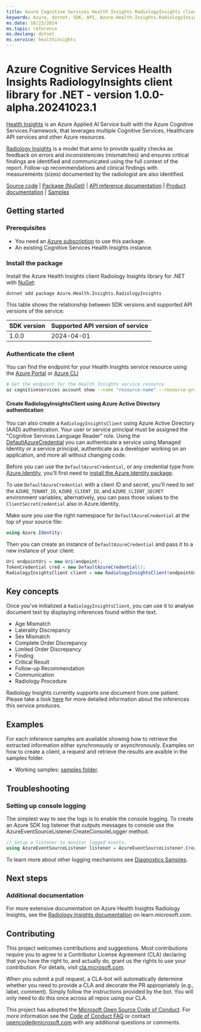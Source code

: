```yaml
---
title: Azure Cognitive Services Health Insights RadiologyInsights client library for .NET
keywords: Azure, dotnet, SDK, API, Azure.Health.Insights.RadiologyInsights, healthinsights
ms.date: 10/23/2024
ms.topic: reference
ms.devlang: dotnet
ms.service: healthinsights
---
```

# Azure Cognitive Services Health Insights RadiologyInsights client library for .NET - version 1.0.0-alpha.20241023.1 


[Health Insights][health_insights] is an Azure Applied AI Service built with the Azure Cognitive Services Framework, that leverages multiple Cognitive Services, Healthcare API services and other Azure resources.

[Radiology Insights][radiology_insights_docs] is a model that aims to provide quality checks as feedback on errors and inconsistencies (mismatches) and ensures critical findings are identified and communicated using the full context of the report. Follow-up recommendations and clinical findings with measurements (sizes) documented by the radiologist are also identified.

[Source code](https://github.com/Azure/azure-sdk-for-net/tree/main/sdk/healthinsights/Azure.Health.Insights.RadiologyInsights/src) | [Package (NuGet)](https://www.nuget.org/packages/Azure.Health.Insights.RadiologyInsights/) | [API reference documentation](https://learn.microsoft.com/en-in/rest/api/cognitiveservices/healthinsights/radiology-insights) | [Product documentation](https://learn.microsoft.com/azure/azure-health-insights/radiology-insights/) | [Samples][sample_folder]
## Getting started

### Prerequisites

- You need an [Azure subscription][azure_sub] to use this package.
- An existing Cognitive Services Health Insights instance.

### Install the package

Install the Azure Health Insights client Radiology Insights library for .NET with [NuGet][nuget]:

```dotnetcli
dotnet add package Azure.Health.Insights.RadiologyInsights
```

This table shows the relationship between SDK versions and supported API versions of the service:

|SDK version|Supported API version of service |
|-------------|---------------|
|1.0.0 | 2024-04-01|

### Authenticate the client

You can find the endpoint for your Health Insights service resource using the [Azure Portal][azure_portal] or [Azure CLI][azure_cli]

```bash
# Get the endpoint for the Health Insights service resource
az cognitiveservices account show --name "resource-name" --resource-group "resource-group-name" --query "properties.endpoint"
```

#### Create RadiologyInsightsClient using Azure Active Directory authentication

You can also create a `RadiologyInsightsClient` using Azure Active Directory (AAD) authentication. Your user or service principal must be assigned the "Cognitive Services Language Reader" role.
Using the [DefaultAzureCredential] you can authenticate a service using Managed Identity or a service principal, authenticate as a developer working on an application, and more all without changing code.

Before you can use the `DefaultAzureCredential`, or any credential type from [Azure.Identity][azure_identity], you'll first need to [install the Azure.Identity package][azure_identity_install].

To use `DefaultAzureCredential` with a client ID and secret, you'll need to set the `AZURE_TENANT_ID`, `AZURE_CLIENT_ID`, and `AZURE_CLIENT_SECRET` environment variables; alternatively, you can pass those values
to the `ClientSecretCredential` also in Azure.Identity.

Make sure you use the right namespace for `DefaultAzureCredential` at the top of your source file:

```C# Snippet:Age_Mismatch_SyncCreateWithDefaultAzureCredential
using Azure.Identity;
```

Then you can create an instance of `DefaultAzureCredential` and pass it to a new instance of your client:

```C# Snippet:Age_Mismatch_Sync_Tests_Samples_TokenCredential
Uri endpointUri = new Uri(endpoint);
TokenCredential cred = new DefaultAzureCredential();
RadiologyInsightsClient client = new RadiologyInsightsClient(endpointUri, cred);
```

## Key concepts

Once you've initialized a `RadiologyInsightsClient`, you can use it to analyse document text by displaying inferences found within the text.
* Age Mismatch
* Laterality Discrepancy
* Sex Mismatch
* Complete Order Discrepancy
* Limited Order Discrepancy
* Finding
* Critical Result
* Follow-up Recommendation
* Communication
* Radiology Procedure

Radiology Insights currently supports one document from one patient. Please take a look [here] for more detailed information about the inferences this service produces.

## Examples

For each inference samples are available showing how to retrieve the extracted information either synchronously or asynchronously. Examples on how to create a client, a request and retrieve the results are avaible in the samples folder.

- Working samples: [samples folder][sample_folder].

## Troubleshooting

### Setting up console logging

The simplest way to see the logs is to enable the console logging.
To create an Azure SDK log listener that outputs messages to console use the AzureEventSourceListener.CreateConsoleLogger method.

```C#
// Setup a listener to monitor logged events.
using AzureEventSourceListener listener = AzureEventSourceListener.CreateConsoleLogger();
```

To learn more about other logging mechanisms see [Diagnostics Samples][logging].

## Next steps

### Additional documentation

For more extensive documentation on Azure Health Insights Radiology Insights, see the [Radiology Insights documentation][radiology_insights_docs] on learn.microsoft.com.

## Contributing

This project welcomes contributions and suggestions. Most contributions require you to agree to a Contributor License Agreement (CLA) declaring that you have the right to, and actually do, grant us the rights to use your contribution. For details, visit [cla.microsoft.com][cla].

When you submit a pull request, a CLA-bot will automatically determine whether you need to provide a CLA and decorate the PR appropriately (e.g., label, comment). Simply follow the instructions provided by the bot. You will only need to do this once across all repos using our CLA.

This project has adopted the [Microsoft Open Source Code of Conduct][code_of_conduct]. For more information see the [Code of Conduct FAQ][coc_faq] or contact [opencode@microsoft.com][coc_contact] with any additional questions or comments.

<!-- LINKS -->
[azure_sub]: https://azure.microsoft.com/free/dotnet/
[nuget]: https://www.nuget.org
[azure_portal]: https://portal.azure.com
[azure_cli]: /cli/azure
[health_insights]: https://learn.microsoft.com/azure/azure-health-insights/overview?branch=main
[style-guide-msft]: /style-guide/capitalization
[style-guide-cloud]: https://aka.ms/azsdk/cloud-style-guide
[radiology_insights_docs]: https://learn.microsoft.com/azure/azure-health-insights/radiology-insights/
[code_of_conduct]: https://opensource.microsoft.com/codeofconduct/
[coc_faq]: https://opensource.microsoft.com/codeofconduct/faq/
[cla]: https://cla.microsoft.com
[logging]: https://github.com/Azure/azure-sdk-for-net/tree/main/sdk/core/Azure.Core/samples/Diagnostics.md
[coc_contact]: mailto:opencode@microsoft.com
[here]: https://learn.microsoft.com/azure/azure-health-insights/radiology-insights/inferences
[sample_folder]: https://github.com/Azure/azure-sdk-for-net/tree/main/sdk/healthinsights/Azure.Health.Insights.RadiologyInsights/samples
[azure_sub]: https://azure.microsoft.com/free
[nuget]: https://www.nuget.org
[azure_portal]:https://learn.microsoft.com/azure/search/search-create-service-portal
[azure_cli]:https://learn.microsoft.com/cli/azure
[azure_identity]: https://github.com/Azure/azure-sdk-for-net/blob/main/sdk/identity/Azure.Identity/README.md
[azure_identity_install]: https://github.com/Azure/azure-sdk-for-net/blob/main/sdk/identity/Azure.Identity/README.md#install-the-package
[DefaultAzureCredential]: https://github.com/Azure/azure-sdk-for-net/blob/main/sdk/identity/Azure.Identity/README.md#defaultazurecredential

